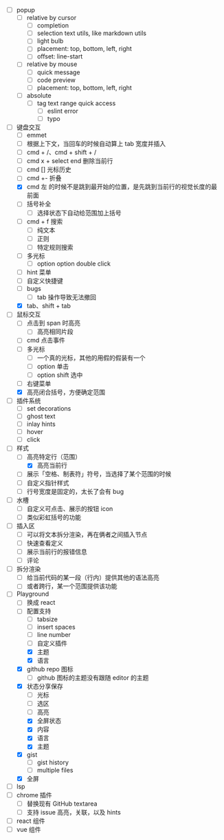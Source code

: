 - [ ] popup
  - [ ] relative by cursor
    - [ ] completion
    - [ ] selection text utils, like markdown utils
    - [ ] light bulb
    - [ ] placement: top, bottom, left, right
    - [ ] offset: line-start
  - [ ] relative by mouse
    - [ ] quick message
    - [ ] code preview
    - [ ] placement: top, bottom, left, right
  - [ ] absolute
    - [ ] tag text range quick access
      - [ ] eslint error
      - [ ] typo
- [ ] 键盘交互
  - [ ] emmet
  - [ ] 根据上下文，当回车的时候自动算上 tab 宽度并插入
  - [ ] cmd + /、cmd + shift + /
  - [ ] cmd x + select end 删除当前行
  - [ ] cmd [] 光标历史
  - [ ] cmd +- 折叠
  - [x] cmd 左 的时候不是跳到最开始的位置，是先跳到当前行的视觉长度的最前面
  - [ ] 括号补全
    - [ ] 选择状态下自动给范围加上括号
  - [ ] cmd + f 搜索
    - [ ] 纯文本
    - [ ] 正则
    - [ ] 特定规则搜索
  - [ ] 多光标
    - [ ] option option double click
  - [ ] hint 菜单
  - [ ] 自定义快捷键
  - [ ] bugs
    - [ ] tab 操作导致无法撤回
  - [x] tab、shift + tab
- [ ] 鼠标交互
  - [ ] 点击到 span 时高亮
    - [ ] 高亮相同片段
  - [ ] cmd 点击事件
  - [ ] 多光标
    - [ ] 一个真的光标，其他的用假的假装有一个
    - [ ] option 单击
    - [ ] option shift 选中
  - [ ] 右键菜单
  - [x] 高亮闭合括号，方便确定范围
- [ ] 插件系统
  - [ ] set decorations
  - [ ] ghost text
  - [ ] inlay hints
  - [ ] hover
  - [ ] click
- [ ] 样式
  - [ ] 高亮特定行（范围）
    - [x] 高亮当前行
  - [ ] 展示「空格、制表符」符号，当选择了某个范围的时候
  - [ ] 自定义指针样式
  - [ ] 行号宽度是固定的，太长了会有 bug
- [ ] 水槽
  - [ ] 自定义可点击、展示的按钮 icon
  - [ ] 类似彩虹括号的功能
- [ ] 插入区
  - [ ] 可以将文本拆分渲染，再在俩者之间插入节点
  - [ ] 快速查看定义
  - [ ] 展示当前行的报错信息
  - [ ] 评论
- [ ] 拆分渲染
  - [ ] 给当前代码的某一段（行内）提供其他的语法高亮
  - [ ] 或者跨行，某一个范围提供该功能
- [ ] Playground
  - [ ] 换成 react
  - [ ] 配置支持
    - [ ] tabsize
    - [ ] insert spaces
    - [ ] line number
    - [ ] 自定义插件
    - [x] 主题
    - [x] 语言
  - [x] github repo 图标
    - [ ] github 图标的主题没有跟随 editor 的主题
  - [x] 状态分享保存
    - [ ] 光标
    - [ ] 选区
    - [ ] 高亮
    - [x] 全屏状态
    - [x] 内容
    - [x] 语言
    - [x] 主题
  - [x] gist
    - [ ] gist history
    - [ ] multiple files
  - [x] 全屏
- [ ] lsp
- [ ] chrome 插件
  - [ ] 替换现有 GitHub textarea
  - [ ] 支持 issue 高亮，关联，以及 hints
- [ ] react 组件
- [ ] vue 组件
